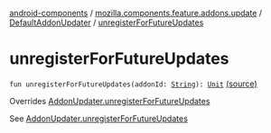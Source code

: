 [android-components](../../index.md) / [mozilla.components.feature.addons.update](../index.md) / [DefaultAddonUpdater](index.md) / [unregisterForFutureUpdates](./unregister-for-future-updates.md)

# unregisterForFutureUpdates

`fun unregisterForFutureUpdates(addonId: `[`String`](https://kotlinlang.org/api/latest/jvm/stdlib/kotlin/-string/index.html)`): `[`Unit`](https://kotlinlang.org/api/latest/jvm/stdlib/kotlin/-unit/index.html) [(source)](https://github.com/mozilla-mobile/android-components/blob/master/components/feature/addons/src/main/java/mozilla/components/feature/addons/update/AddonUpdater.kt#L143)

Overrides [AddonUpdater.unregisterForFutureUpdates](../-addon-updater/unregister-for-future-updates.md)

See [AddonUpdater.unregisterForFutureUpdates](../-addon-updater/unregister-for-future-updates.md)

